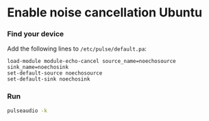 # Enable noise cancellation Ubuntu

### Find your device

Add the following lines to `/etc/pulse/default.pa`:

```
load-module module-echo-cancel source_name=noechosource sink_name=noechosink
set-default-source noechosource
set-default-sink noechosink
```

### Run

```bash
pulseaudio -k
```
